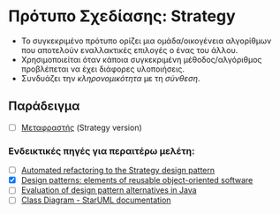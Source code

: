 # Πρότυπο Σχεδίασης: Strategy

- Το συγκεκριμένο πρότυπο ορίζει μια ομάδα/οικογένεια αλγορίθμων που αποτελούν εναλλακτικές επιλογές ο ένας του άλλου.
- Χρησιμοποιείται όταν κάποια συγκεκριμένη μέθοδος/αλγόριθμος προβλέπεται να έχει διάφορες υλοποιήσεις.
- Συνδυάζει την *κληρονομικότητα* με τη *σύνθεση*.


## Παράδειγμα

- [ ] [Μεταφραστής](./example_translator) (Strategy version)

### Ενδεικτικές πηγές για περαιτέρω μελέτη:
- [ ] [Automated refactoring to the Strategy design pattern](https://www2.aueb.gr/users/bzafiris/docs/cgzs12.pdf)
- [X] [Design patterns: elements of reusable object-oriented software](http://faculty.chas.uni.edu/~wallingf/teaching/062/sessions/support/pattern-examples.pdf)
- [ ] [Evaluation of design pattern alternatives in Java](https://onlinelibrary.wiley.com/doi/pdf/10.1002/spe.3061)
- [ ] [Class Diagram - StarUML documentation](https://docs.staruml.io/working-with-uml-diagrams/class-diagram)
